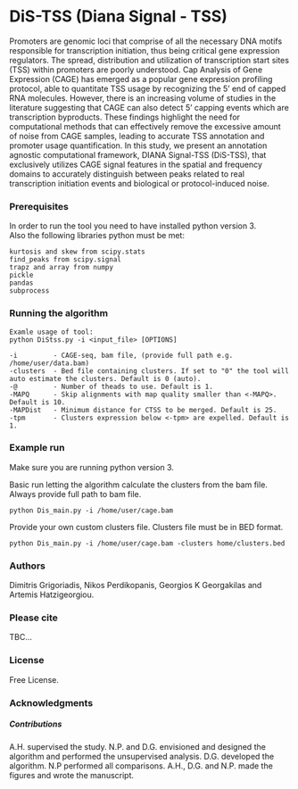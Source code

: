 # DiS-TSS (Diana Signal - TSS)

Promoters are genomic loci that comprise of all the necessary DNA motifs responsible for transcription initiation, thus being critical gene expression regulators. The spread, distribution and utilization of transcription start sites (TSS) within promoters  are poorly understood. Cap Analysis of Gene Expression (CAGE) has emerged as a popular gene expression profiling protocol, able to quantitate TSS usage by recognizing the 5’ end of capped RNA molecules. However, there is an increasing volume of studies in the literature suggesting that CAGE can also detect 5’ capping events which are transcription byproducts. These findings highlight the need for computational methods that can effectively remove the excessive amount of noise from CAGE samples, leading to accurate TSS annotation and promoter usage quantification. In this study, we present an annotation agnostic computational framework, DIANA Signal-TSS (DiS-TSS), that exclusively utilizes CAGE signal features in the spatial and frequency domains to accurately distinguish between peaks related to real transcription initiation events and biological or protocol-induced noise. 

### Prerequisites

In order to run the tool you need to have installed python version 3.<br>
Also the following libraries python must be met:
```
kurtosis and skew from scipy.stats
find_peaks from scipy.signal
trapz and array from numpy
pickle
pandas
subprocess
```
### Running the algorithm
```
Examle usage of tool:
python DiStss.py -i <input_file> [OPTIONS]

-i         - CAGE-seq, bam file, (provide full path e.g. /home/user/data.bam)
-clusters  - Bed file containing clusters. If set to "0" the tool will auto estimate the clusters. Default is 0 (auto).
-@         - Number of theads to use. Default is 1.
-MAPQ      - Skip alignments with map quality smaller than <-MAPQ>. Default is 10.
-MAPDist   - Minimum distance for CTSS to be merged. Default is 25.
-tpm       - Clusters expression below <-tpm> are expelled. Default is 1.
```
### Example run
Make sure you are running python version 3.

Basic run letting the algorithm calculate the clusters from the bam file. Always provide full path to bam file.
```
python Dis_main.py -i /home/user/cage.bam
```
Provide your own custom clusters file. Clusters file must be in BED format.
```
python Dis_main.py -i /home/user/cage.bam -clusters home/clusters.bed
```


### Authors
Dimitris Grigoriadis, Nikos Perdikopanis, Georgios K Georgakilas and Artemis Hatzigeorgiou.

### Please cite
TBC...

### License
Free License.

### Acknowledgments
##### Contributions
A.H. supervised the study. N.P. and D.G. envisioned and designed the algorithm and performed the unsupervised analysis. D.G. developed the algorithm. N.P performed all comparisons. A.H., D.G. and N.P. made the figures and wrote the manuscript.
